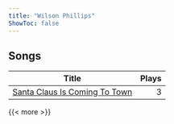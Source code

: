 ```yaml
---
title: "Wilson Phillips"
ShowToc: false
---
```


## Songs
Title | Plays 
----- | -----: 
[Santa Claus Is Coming To Town](/songs/santa-claus-is-coming-to-town) | 3

{{< more >}}